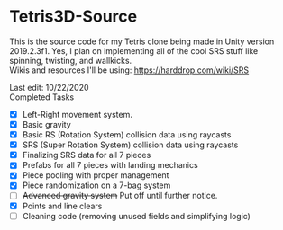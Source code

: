 # Tetris3D-Source
This is the source code for my Tetris clone being made in Unity version 2019.2.3f1.
Yes, I plan on implementing all of the cool SRS stuff like spinning, twisting, and wallkicks.
</br>Wikis and resources I'll be using:
https://harddrop.com/wiki/SRS

Last edit: 10/22/2020</br>
Completed Tasks
- [x] Left-Right movement system.
- [x] Basic gravity
- [x] Basic RS (Rotation System) collision data using raycasts
- [x] SRS (Super Rotation System) collision data using raycasts
- [x] Finalizing SRS data for all 7 pieces
- [x] Prefabs for all 7 pieces with landing mechanics
- [x] Piece pooling with proper management
- [x] Piece randomization on a 7-bag system
- [ ] ~~Advanced gravity system~~ Put off until further notice.
- [x] Points and line clears
- [ ] Cleaning code (removing unused fields and simplifying logic)
